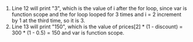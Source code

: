 1. Line 12 will print "3", which is the value of i after the for loop, since var is function scope and the for loop looped for 3 times and i = 2 increment by 1 at the third time, so it is 3.
2. Line 13 will print "150", which is the value of prices[2] * (1 - discount) = 300 * (1 - 0.5) = 150 and var is function scope.
